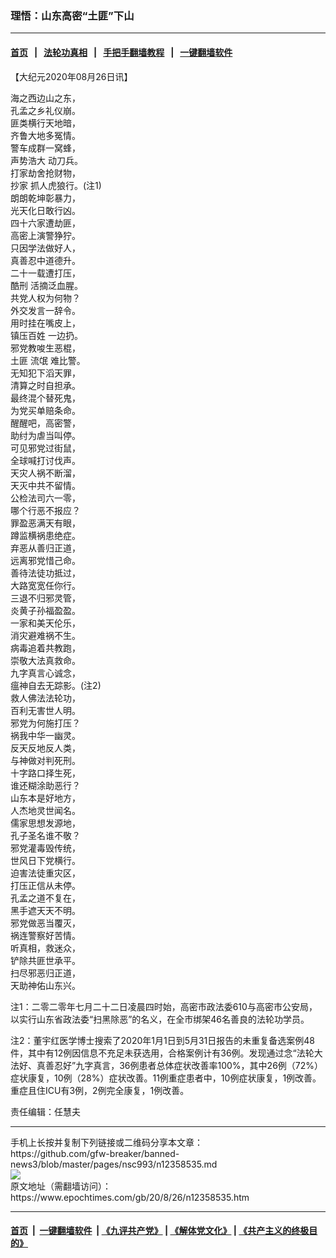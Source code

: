 ### 理悟：山东高密“土匪”下山
------------------------

#### [首页](https://github.com/gfw-breaker/banned-news3/blob/master/README.md) &nbsp;&nbsp;|&nbsp;&nbsp; [法轮功真相](https://github.com/begood0513/basic/blob/master/README.md)  &nbsp;&nbsp;|&nbsp;&nbsp; [手把手翻墙教程](https://github.com/gfw-breaker/guides/wiki)  &nbsp;&nbsp;|&nbsp;&nbsp; [一键翻墙软件](https://github.com/gfw-breaker/nogfw/blob/master/README.md)  



<div><p>
 【大纪元2020年08月26日讯】
</p>
<p>
 海之西边山之东，
 <br/>
 孔孟之乡礼仪崩。
 <br/>
 匪类横行天地暗，
 <br/>
 齐鲁大地多冤情。
 <br/>
 警车成群一窝蜂，
 <br/>
 <ok href="https://www.epochtimes.com/gb/tag/%E5%A3%B0%E5%8A%BF%E6%B5%A9%E5%A4%A7.html">
  声势浩大
 </ok>
 动刀兵。
 <br/>
 打家劫舍抢财物，
 <br/>
 <ok href="https://www.epochtimes.com/gb/tag/%E6%8A%84%E5%AE%B6.html">
  抄家
 </ok>
 抓人虎狼行。(注1)
 <br/>
 朗朗乾坤彰暴力，
 <br/>
 光天化日敢行凶。
 <br/>
 四十六家遭劫匪，
 <br/>
 高密上演警狰狞。
 <br/>
 只因学法做好人，
 <br/>
 真善忍中道德升。
 <br/>
 二十一载遭打压，
 <br/>
 <ok href="https://www.epochtimes.com/gb/tag/%E9%85%B7%E5%88%91.html">
  酷刑
 </ok>
 活摘泛血腥。
 <br/>
 共党人权为何物？
 <br/>
 外交发言一辞令。
 <br/>
 用时挂在嘴皮上，
 <br/>
 <ok href="https://www.epochtimes.com/gb/tag/%E9%95%87%E5%8E%8B%E7%99%BE%E5%A7%93.html">
  镇压百姓
 </ok>
 一边扔。
 <br/>
 邪党教唆生恶棍，
 <br/>
 土匪
 <ok href="https://www.epochtimes.com/gb/tag/%E6%B5%81%E6%B0%93.html">
  流氓
 </ok>
 难比警。
 <br/>
 无知犯下滔天罪，
 <br/>
 清算之时自担承。
 <br/>
 最终混个替死鬼，
 <br/>
 为党买单赔条命。
 <br/>
 醒醒吧，高密警，
 <br/>
 助纣为虐当叫停。
 <br/>
 可见邪党过街鼠，
 <br/>
 全球喊打讨伐声。
 <br/>
 天灾人祸不断溜，
 <br/>
 天灭中共不留情。
 <br/>
 公检法司六一零，
 <br/>
 哪个行恶不报应？
 <br/>
 罪盈恶满天有眼，
 <br/>
 蹲监横祸患绝症。
 <br/>
 弃恶从善归正道，
 <br/>
 远离邪党惜己命。
 <br/>
 善待法徒功抵过，
 <br/>
 大路宽宽任你行。
 <br/>
 三退不归邪灵管，
 <br/>
 炎黄子孙福盈盈。
 <br/>
 一家和美天伦乐，
 <br/>
 消灾避难祸不生。
 <br/>
 病毒追着共教跑，
 <br/>
 崇敬大法真救命。
 <br/>
 九字真言心诚念，
 <br/>
 瘟神自去无踪影。(注2)
 <br/>
 救人佛法法轮功，
 <br/>
 百利无害世人明。
 <br/>
 邪党为何施打压？
 <br/>
 祸我中华一幽灵。
 <br/>
 反天反地反人类，
 <br/>
 与神做对判死刑。
 <br/>
 十字路口择生死，
 <br/>
 谁还糊涂助恶行？
 <br/>
 山东本是好地方，
 <br/>
 人杰地灵世闻名。
 <br/>
 儒家思想发源地，
 <br/>
 孔子圣名谁不敬？
 <br/>
 邪党灌毒毁传统，
 <br/>
 世风日下党横行。
 <br/>
 迫害法徒重灾区，
 <br/>
 打压正信从未停。
 <br/>
 孔孟之道不复在，
 <br/>
 黑手遮天天不明。
 <br/>
 邪党做恶当覆灭，
 <br/>
 祸连警察好苦情。
 <br/>
 听真相，救迷众，
 <br/>
 铲除共匪世承平。
 <br/>
 扫尽邪恶归正道，
 <br/>
 天助神佑山东兴。
</p>
<p>
 注1：二零二零年七月二十二日凌晨四时始，高密市政法委610与高密市公安局，以实行山东省政法委“扫黑除恶”的名义，在全市绑架46名善良的法轮功学员。
</p>
<p>
 注2：董宇红医学博士搜索了2020年1月1日到5月31日报告的未重复备选案例48件，其中有12例因信息不充足未获选用，合格案例计有36例。发现通过念“法轮大法好、真善忍好”九字真言，36例患者总体症状改善率100%，其中26例（72%）症状康复，10例（28%）症状改善。11例重症患者中，10例症状康复，1例改善。重症且住ICU有3例，2例完全康复，1例改善。
</p>
<p>
 责任编辑：任慧夫
</p>
</div>
<hr/>
手机上长按并复制下列链接或二维码分享本文章：<br/>
https://github.com/gfw-breaker/banned-news3/blob/master/pages/nsc993/n12358535.md <br/>
<a href='https://github.com/gfw-breaker/banned-news3/blob/master/pages/nsc993/n12358535.md'><img src='https://github.com/gfw-breaker/banned-news3/blob/master/pages/nsc993/n12358535.md.png'/></a> <br/>
原文地址（需翻墙访问）：https://www.epochtimes.com/gb/20/8/26/n12358535.htm


------------------------
#### [首页](https://github.com/gfw-breaker/banned-news3/blob/master/README.md) &nbsp;|&nbsp; [一键翻墙软件](https://github.com/gfw-breaker/nogfw/blob/master/README.md) &nbsp;| [《九评共产党》](https://github.com/gfw-breaker/9ping.md/blob/master/README.md#九评之一评共产党是什么) | [《解体党文化》](https://github.com/gfw-breaker/jtdwh.md/blob/master/README.md) | [《共产主义的终极目的》](https://github.com/gfw-breaker/gczydzjmd.md/blob/master/README.md)


<img src='http://gfw-breaker.win/banned-news3/pages/nsc993/n12358535.md' width='0px' height='0px'/>